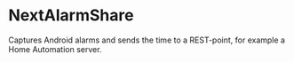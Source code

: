# NextAlarmShare
Captures Android alarms and sends the time to a REST-point, for example a Home Automation server.
